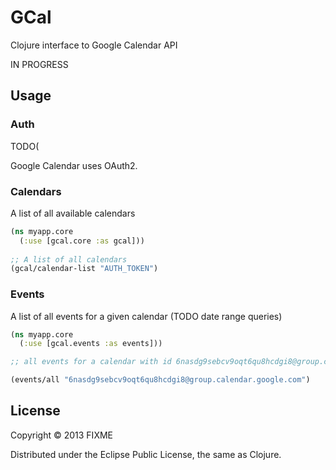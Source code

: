 # GCal

Clojure interface to Google Calendar API

IN PROGRESS

## Usage

### Auth 

TODO(

Google Calendar uses OAuth2. 

### Calendars

A list of all available calendars 

```clojure
(ns myapp.core
  (:use [gcal.core :as gcal]))
  
;; A list of all calendars 
(gcal/calendar-list "AUTH_TOKEN")

```

### Events 

A list of all events for a given calendar (TODO date range queries)

```clojure
(ns myapp.core
  (:use [gcal.events :as events]))

;; all events for a calendar with id 6nasdg9sebcv9oqt6qu8hcdgi8@group.calendar.google.com

(events/all "6nasdg9sebcv9oqt6qu8hcdgi8@group.calendar.google.com")

```

## License

Copyright © 2013 FIXME

Distributed under the Eclipse Public License, the same as Clojure.


